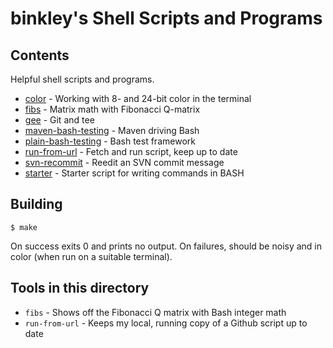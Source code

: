 # binkley's Shell Scripts and Programs

## Contents

Helpful shell scripts and programs.

* [color](color/README.md) - Working with 8- and 24-bit color in the terminal
* [fibs](fibs) - Matrix math with Fibonacci Q-matrix
* [gee](gee/README.md) - Git and tee
* [maven-bash-testing](maven-bash-testing/README.md) - Maven driving Bash
* [plain-bash-testing](plain-bash-testing/README.md) - Bash test framework
* [run-from-url](run-from-url) - Fetch and run script, keep up to date
* [svn-recommit](svn-recommit/README.md) - Reedit an SVN commit message
* [starter](starter/README.md) - Starter script for writing commands in BASH

## Building

```
$ make
```

On success exits 0 and prints no output.  On failures, should be noisy and
in color (when run on a suitable terminal).

## Tools in this directory

* `fibs` - Shows off the Fibonacci Q matrix with Bash integer math
* `run-from-url` - Keeps my local, running copy of a Github script up to date
